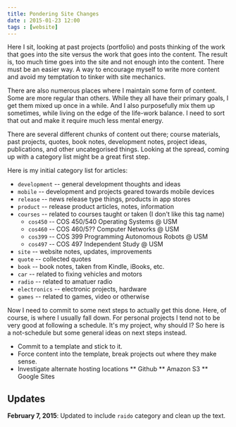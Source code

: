 ```yaml
---
title: Pondering Site Changes
date : 2015-01-23 12:00
tags : [website]
---
```

Here I sit, looking at past projects (portfolio) and posts thinking of the
work that goes into the site versus the work that goes into the content. The
result is, too much time goes into the site and not enough into the
content. There must be an easier way. A way to encourage myself to write
more content and avoid my temptation to tinker with site mechanics.

There are also numerous places where I maintain some form of content.
Some are more regular than others. While they all have their primary goals,
I get them mixed
up once in a while. And I also purposefully mix them up sometimes, while living
on the edge of the life-work balance. I need to sort that out and make it require
much less mental energy.

There are several different chunks of content out there; course materials, past
projects, quotes, book notes, development notes, project ideas, publications, and
other uncategorised things. Looking at the spread, coming up with a category list
might be a great first step.

Here is my initial category list for articles:

* <code>development</code> -- general development thoughts and ideas
* <code>mobile</code> -- development and projects geared towards mobile devices
* <code>release</code> -- news release type things, products in app stores
* <code>product</code> -- release product articles, notes, information
* <code>courses</code> -- related to courses taught or taken (I don't like this tag name)
	* <code>cos450</code> -- COS 450/540 Operating Systems @ USM
	* <code>cos460</code> -- COS 460/5?? Computer Networks @ USM
	* <code>cos399</code> -- COS 399 Programming Autonomous Robots @ USM
	* <code>cos497</code> -- COS 497 Independent Study @ USM
* <code>site</code> -- website notes, updates, improvements
* <code>quote</code> -- collected quotes
* <code>book</code> -- book notes, taken from Kindle, iBooks, etc.
* <code>car</code> -- related to fixing vehicles and motors
* <code>radio</code> -- related to amatuer radio
* <code>electronics</code> -- electronic projects, hardware
* <code>games</code> -- related to games, video or otherwise

Now I need to commit to some next steps to actually get this done. Here, of course,
is where I usually fall down. For personal projects I tend not to be very good at
following a schedule. It's my project, why should I? So here is a not-schedule but some
general ideas on next steps instead.

* Commit to a template and stick to it.
* Force content into the template, break projects out where they make sense.
* Investigate alternate hosting locations
** Github
** Amazon S3
** Google Sites

## Updates

**February 7, 2015**: Updated to include <code>raido</code> category and clean up the text.
